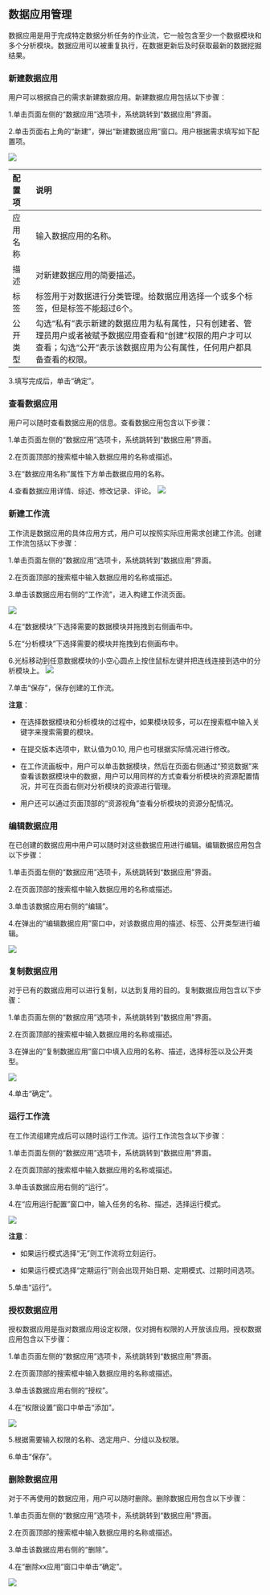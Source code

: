 ## 数据应用管理

数据应用是用于完成特定数据分析任务的作业流，它一般包含至少一个数据模块和多个分析模块。数据应用可以被重复执行，在数据更新后及时获取最新的数据挖掘结果。

### 新建数据应用

用户可以根据自己的需求新建数据应用。新建数据应用包括以下步骤：

1.单击页面左侧的“数据应用”选项卡，系统跳转到“数据应用”界面。

2.单击页面右上角的“新建”，弹出“新建数据应用”窗口。用户根据需求填写如下配置项。

![](/assets/新建数据应用v2.png)
    
| 配置项 | 说明 |
| :--- | :--- | 
| 应用名称 | 输入数据应用的名称。 |
| 描述 | 对新建数据应用的简要描述。 |
| 标签 |标签用于对数据进行分类管理。给数据应用选择一个或多个标签，但是标签不能超过6个。|
| 公开类型 | 勾选“私有”表示新建的数据应用为私有属性，只有创建者、管理员用户或者被赋予数据应用查看和“创建”权限的用户才可以查看；勾选“公开”表示该数据应用为公有属性，任何用户都具备查看的权限。 |

3.填写完成后，单击“确定”。

### 查看数据应用

用户可以随时查看数据应用的信息。查看数据应用包含以下步骤：

1.单击页面左侧的“数据应用”选项卡，系统跳转到“数据应用”界面。

2.在页面顶部的搜索框中输入数据应用的名称或描述。

3.在“数据应用名称”属性下方单击数据应用的名称。

4.查看数据应用详情、综述、修改记录、评论。
![](/assets/查看数据应用.png)

### 新建工作流

工作流是数据应用的具体应用方式，用户可以按照实际应用需求创建工作流。创建工作流包括以下步骤：

1.单击页面左侧的“数据应用”选项卡，系统跳转到“数据应用”界面。

2.在页面顶部的搜索框中输入数据应用的名称或描述。

3.单击该数据应用右侧的“工作流”，进入构建工作流页面。

![](/assets/工作流组建.png)

4.在“数据模块”下选择需要的数据模块并拖拽到右侧画布中。

5.在“分析模块”下选择需要的模块并拖拽到右侧画布中。

6.光标移动到任意数据模块的小空心圆点上按住鼠标左键并把连线连接到选中的分析模块上。
![](/assets/工作流构建完成.png)

7.单击“保存”，保存创建的工作流。

**注意**：

* 在选择数据模块和分析模块的过程中，如果模块较多，可以在搜索框中输入关键字来搜索需要的模块。

* 在提交版本选项中，默认值为0.10, 用户也可根据实际情况进行修改。

* 在工作流画板中，用户可以单击数据模块，然后在页面右侧通过“预览数据”来查看该数据模块中的数据，用户可以用同样的方式查看分析模块的资源配置情况，并可在页面右侧对分析模块的资源进行管理。

* 用户还可以通过页面顶部的“资源视角”查看分析模块的资源分配情况。

### 编辑数据应用

在已创建的数据应用中用户可以随时对这些数据应用进行编辑。编辑数据应用包含以下步骤：

1.单击页面左侧的“数据应用”选项卡，系统跳转到“数据应用”界面。

2.在页面顶部的搜索框中输入数据应用的名称或描述。

3.单击该数据应用右侧的“编辑”。

4.在弹出的“编辑数据应用”窗口中，对该数据应用的描述、标签、公开类型进行编辑。

![](/assets/编辑数据应用.png)

### 复制数据应用

对于已有的数据应用可以进行复制，以达到复用的目的。复制数据应用包含以下步骤：

1.单击页面左侧的“数据应用”选项卡，系统跳转到“数据应用”界面。

2.在页面顶部的搜索框中输入数据应用的名称或描述。

3.在弹出的“复制数据应用”窗口中填入应用的名称、描述，选择标签以及公开类型。

![](/assets/复制数据应用.png)

4.单击“确定”。

### 运行工作流

在工作流组建完成后可以随时运行工作流。运行工作流包含以下步骤：

1.单击页面左侧的“数据应用”选项卡，系统跳转到“数据应用”界面。

2.在页面顶部的搜索框中输入数据应用的名称或描述。

3.单击该数据应用右侧的“运行”。

4.在“应用运行配置”窗口中，输入任务的名称、描述，选择运行模式。

![](/assets/运行工作流.png)

**注意**：

* 如果运行模式选择“无”则工作流将立刻运行。

* 如果运行模式选择“定期运行”则会出现开始日期、定期模式、过期时间选项。

5.单击“运行”。

### 授权数据应用
授权数据应用是指对数据应用设定权限，仅对拥有权限的人开放该应用。授权数据应用包含以下步骤：

1.单击页面左侧的“数据应用”选项卡，系统跳转到“数据应用”界面。

2.在页面顶部的搜索框中输入数据应用的名称或描述。

3.单击该数据应用右侧的“授权”。

4.在“权限设置”窗口中单击“添加”。

![](/assets/数据应用授权.png)

5.根据需要输入权限的名称、选定用户、分组以及权限。

6.单击“保存”。

### 删除数据应用

对于不再使用的数据应用，用户可以随时删除。删除数据应用包含以下步骤：

1.单击页面左侧的“数据应用”选项卡，系统跳转到“数据应用”界面。

2.在页面顶部的搜索框中输入数据应用的名称或描述。

3.单击该数据应用右侧的“删除”。

4.在“删除xx应用”窗口中单击“确定”。

![](/assets/删除数据应用.png)
